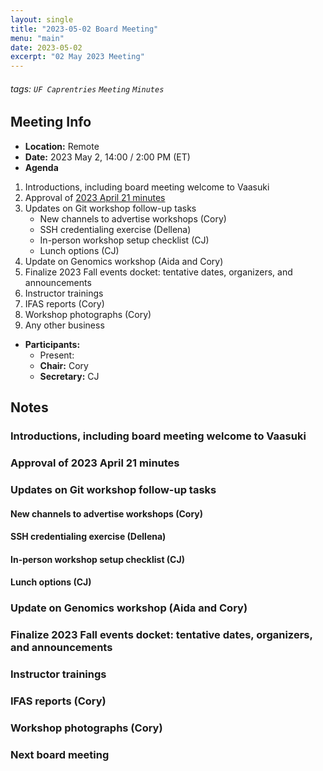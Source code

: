 ```yaml
---
layout: single
title: "2023-05-02 Board Meeting"
menu: "main"
date: 2023-05-02
excerpt: "02 May 2023 Meeting"
---
```


###### tags: `UF Caprentries` `Meeting` `Minutes`

## Meeting Info

- **Location:** Remote
- **Date:** 2023 May 2, 14:00 / 2:00 PM (ET)
- **Agenda**

1. Introductions, including board meeting welcome to Vaasuki
2. Approval of [2023 April 21 minutes](https://www.uf-carpentries.org/minutes/board-2023-04-21/)
3. Updates on Git workshop follow-up tasks
    * New channels to advertise workshops (Cory)
    * SSH credentialing exercise (Dellena)
    * In-person workshop setup checklist (CJ)
    * Lunch options (CJ)
4. Update on Genomics workshop (Aida and Cory)
5. Finalize 2023 Fall events docket: tentative dates, organizers, and announcements
6. Instructor trainings
7. IFAS reports (Cory)
8. Workshop photographs (Cory)
9. Any other business

- **Participants:**
    - Present: 
    - **Chair:** Cory
    - **Secretary:** CJ

## Notes
<!-- Other important details discussed during the meeting can be entered here. -->

### Introductions, including board meeting welcome to Vaasuki

### Approval of 2023 April 21 minutes

### Updates on Git workshop follow-up tasks

#### New channels to advertise workshops (Cory)

#### SSH credentialing exercise (Dellena)

#### In-person workshop setup checklist (CJ)

#### Lunch options (CJ)

### Update on Genomics workshop (Aida and Cory)

### Finalize 2023 Fall events docket: tentative dates, organizers, and announcements

### Instructor trainings

### IFAS reports (Cory)

### Workshop photographs (Cory)

### Next board meeting

